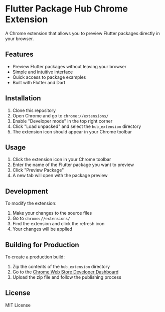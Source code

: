 # Flutter Package Hub Chrome Extension

A Chrome extension that allows you to preview Flutter packages directly in your browser.

## Features

- Preview Flutter packages without leaving your browser
- Simple and intuitive interface
- Quick access to package examples
- Built with Flutter and Dart

## Installation

1. Clone this repository
2. Open Chrome and go to `chrome://extensions/`
3. Enable "Developer mode" in the top right corner
4. Click "Load unpacked" and select the `hub_extension` directory
5. The extension icon should appear in your Chrome toolbar

## Usage

1. Click the extension icon in your Chrome toolbar
2. Enter the name of the Flutter package you want to preview
3. Click "Preview Package"
4. A new tab will open with the package preview

## Development

To modify the extension:

1. Make your changes to the source files
2. Go to `chrome://extensions/`
3. Find the extension and click the refresh icon
4. Your changes will be applied

## Building for Production

To create a production build:

1. Zip the contents of the `hub_extension` directory
2. Go to the [Chrome Web Store Developer Dashboard](https://chrome.google.com/webstore/devconsole)
3. Upload the zip file and follow the publishing process

## License

MIT License 